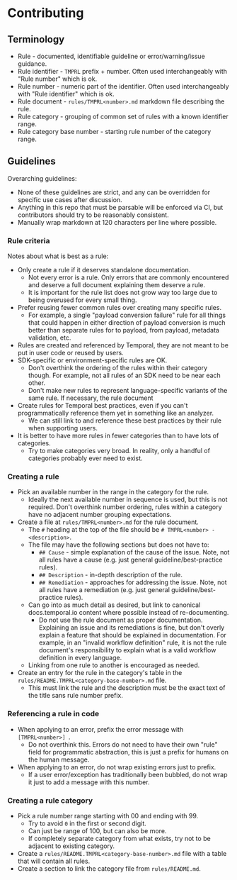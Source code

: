 # Contributing

## Terminology

* Rule - documented, identifiable guideline or error/warning/issue guidance.
* Rule identifier - `TMPRL` prefix + number. Often used interchangeably with "Rule number" which is ok.
* Rule number - numeric part of the identifier. Often used interchangeably with "Rule identifier" which is ok.
* Rule document - `rules/TMPRL<number>.md` markdown file describing the rule.
* Rule category - grouping of common set of rules with a known identifier range.
* Rule category base number - starting rule number of the category range.

## Guidelines

Overarching guidelines:

* None of these guidelines are strict, and any can be overridden for specific use cases after discussion.
* Anything in this repo that must be parsable will be enforced via CI, but contributors should try to be reasonably
  consistent.
* Manually wrap markdown at 120 characters per line where possible.

### Rule criteria

Notes about what is best as a rule:

* Only create a rule if it deserves standalone documentation.
  * Not every error is a rule. Only errors that are commonly encountered and deserve a full document explaining them
    deserve a rule.
  * It is important for the rule list does not grow way too large due to being overused for every small thing.
* Prefer reusing fewer common rules over creating many specific rules.
  * For example, a single "payload conversion failure" rule for all things that could happen in either direction of
    payload conversion is much better than separate rules for to payload, from payload, metadata validation, etc.
* Rules are created and referenced by Temporal, they are not meant to be put in user code or reused by users.
* SDK-specific or environment-specific rules are OK.
  * Don't overthink the ordering of the rules within their category though. For example, not all rules of an SDK need to
    be near each other.
  * Don't make new rules to represent language-specific variants of the same rule. If necessary, the rule document
* Create rules for Temporal best practices, even if you can't programmatically reference them yet in something like an
  analyzer.
  * We can still link to and reference these best practices by their rule when supporting users.
* It is better to have more rules in fewer categories than to have lots of categories.
  * Try to make categories very broad. In reality, only a handful of categories probably ever need to exist.

### Creating a rule

* Pick an available number in the range in the category for the rule.
  * Ideally the next available number in sequence is used, but this is not required. Don't overthink number ordering,
    rules within a category have no adjacent number grouping expectations.
* Create a file at `rules/TMPRL<number>.md` for the rule document.
  * The `#` heading at the top of the file should be `# TMPRL<number> - <description>`.
  * The file may have the following sections but does not have to:
    * `## Cause` - simple explanation of the cause of the issue. Note, not all rules have a cause (e.g. just general
      guideline/best-practice rules).
    * `## Description` - in-depth description of the rule.
    * `## Remediation` - approaches for addressing the issue. Note, not all rules have a remediation (e.g. just general
      guideline/best-practice rules).
  * Can go into as much detail as desired, but link to canonical docs.temporal.io content where possible instead of
    re-documenting.
    * Do not use the rule document as proper documentation. Explaining an issue and its remediations is fine, but don't
      overly explain a feature that should be explained in documentation. For example, in an
      "invalid workflow definition" rule, it is not the rule document's responsibility to explain what is a valid
      workflow definition in every language.
  * Linking from one rule to another is encouraged as needed.
* Create an entry for the rule in the category's table in the `rules/README.TMPRL<category-base-number>.md` file.
  * This must link the rule and the description must be the exact text of the title sans rule number prefix.

### Referencing a rule in code

* When applying to an error, prefix the error message with `[TMPRL<number>] `.
  * Do not overthink this. Errors do not need to have their own "rule" field for programmatic abstraction, this is just
    a prefix for humans on the human message.
* When applying to an error, do not wrap existing errors just to prefix.
  * If a user error/exception has traditionally been bubbled, do not wrap it just to add a message with this number.

### Creating a rule category

* Pick a rule number range starting with 00 and ending with 99.
  * Try to avoid `0` in the first or second digit.
  * Can just be range of 100, but can also be more.
  * If completely separate category from what exists, try not to be adjacent to existing category.
* Create a `rules/README.TMPRL<category-base-number>.md` file with a table that will contain all rules.
* Create a section to link the category file from `rules/README.md`.
